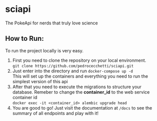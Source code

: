# sciapi
The PokeApi for nerds that truly love science


## How to Run:
To run the project locally is very easy.  
1. First you need to clone the repository on your local environment.  
`git clone https://github.com/pedrocecchetti/sciapi.git `  
2. Just enter into the directory and run
`docker-compose up -d `  
This will set up the containers and everything you need to run the simplest version of this api
3. After that you need to execute the migrations to structure your database. Remeber to change the __container_id__ to the web service container id  
`docker exec -it <container_id> alembic upgrade head`
4. You are good to go!  Just visit the documentation at `/docs` to see the summary of all endpoints and play with it!